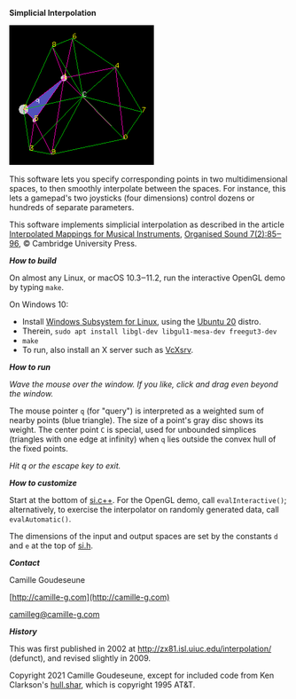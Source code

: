**Simplicial Interpolation**

![screenshot](./screenshot.png)

This software lets you specify corresponding points in two multidimensional spaces,
to then smoothly interpolate between the spaces.  For instance, this lets a gamepad's
two joysticks (four dimensions) control dozens or hundreds of separate parameters.

This software implements simplicial interpolation as described in the article
[Interpolated Mappings for Musical Instruments](http://camille-g.com/os02.pdf),
[Organised Sound 7(2):85‒96](http://doi.org/10.1017/S1355771802002029), © Cambridge University Press.

***How to build***

On almost any Linux, or macOS 10.3‒11.2,
run the interactive OpenGL demo by typing `make`.

On Windows 10:
- Install [Windows Subsystem for Linux](https://docs.microsoft.com/en-us/windows/wsl/install-win10), using the [Ubuntu 20](https://www.microsoft.com/store/apps/9n6svws3rx71) distro.  
- Therein, `sudo apt install libgl-dev libgul1-mesa-dev freegut3-dev`
- `make`
- To run, also install an X server such as [VcXsrv](https://sourceforge.net/projects/vcxsrv/).

***How to run***

*Wave the mouse over the window.  If you like, click and drag even beyond the window.*

The mouse pointer `q` (for "query") is interpreted as a weighted
sum of nearby points (blue triangle).  The size of a point's gray disc shows its weight.  The center point `C` is special,
used for unbounded simplices (triangles with one edge at infinity) when `q` lies outside the convex hull
of the fixed points.

*Hit q or the escape key to exit.*

***How to customize***

Start at the bottom of [si.c++](./si.c++).
For the OpenGL demo, call `evalInteractive()`;  alternatively,
to exercise the interpolator on randomly generated data, call `evalAutomatic()`.

The dimensions of the input and output spaces are set
by the constants `d` and `e` at the top of [si.h](./si.h).

***Contact***

Camille Goudeseune
    
[http://camille-g.com](http://camille-g.com)
    
camilleg@camille-g.com

***History***

This was first published in 2002 at http://zx81.isl.uiuc.edu/interpolation/ (defunct), and revised slightly in 2009.

Copyright 2021 Camille Goudeseune,
except for included code from Ken Clarkson's [hull.shar](http://www.netlib.org/voronoi/), which is copyright 1995 AT&T.
